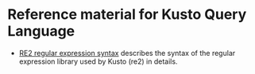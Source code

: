 # Reference material for Kusto Query Language

* [RE2 regular expression syntax](./re2.md) describes the syntax 
  of the regular expression library used by Kusto (re2) in details.
